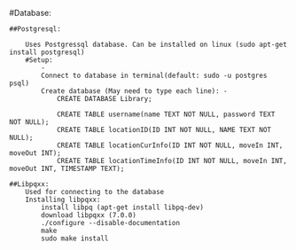 #Database:

	##Postgresql:
	
		Uses Postgressql database. Can be installed on linux (sudo apt-get install postgresql)
		#Setup:
			-
			Connect to database in terminal(default: sudo -u postgres psql)
			Create database (May need to type each line): -
				CREATE DATABASE Library;
        
				CREATE TABLE username(name TEXT NOT NULL, password TEXT NOT NULL);
				CREATE TABLE locationID(ID INT NOT NULL, NAME TEXT NOT NULL);
				CREATE TABLE locationCurInfo(ID INT NOT NULL, moveIn INT, moveOut INT);
				CREATE TABLE locationTimeInfo(ID INT NOT NULL, moveIn INT, moveOut INT, TIMESTAMP TEXT);
    
	##Libpqxx:
		Used for connecting to the database
		Installing libpqxx:
			install libpq (apt-get install libpq-dev)
			download libpqxx (7.0.0)
			./configure --disable-documentation
			make
			sudo make install

